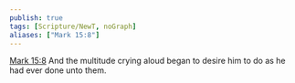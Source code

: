 ```yaml
---
publish: true
tags: [Scripture/NewT, noGraph]
aliases: ["Mark 15:8"]
---
```

[Mark 15:8](https://churchofjesuschrist.org/study/scriptures/nt/mark/15?lang=eng&id=p8#p8) And the multitude crying aloud began to desire him to do as he had ever done unto them.
